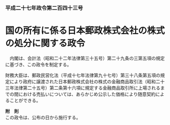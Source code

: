 ### 平成二十七年政令第二百四十三号  
# 国の所有に係る日本郵政株式会社の株式の処分に関する政令  
　内閣は、会計法（昭和二十二年法律第三十五号）第二十九条の三第五項の規定に基づき、この政令を制定する。  
  
財務大臣は、郵政民営化法（平成十七年法律第九十七号）第三十八条第五項の規定により政府に譲渡された日本郵政株式会社の株式の金融商品取引法（昭和二十三年法律第二十五号）第二条第十六項に規定する金融商品取引所に上場されるまでの間における売払いについては、あらかじめ公示した価格により随意契約によることができる。  
  
**附　則**  
この政令は、公布の日から施行する。  
  
